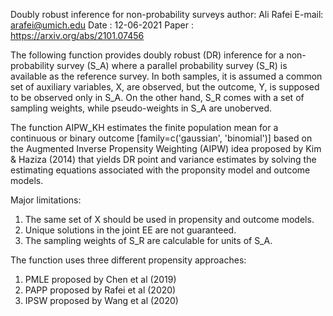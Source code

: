 
Doubly robust inference for non-probability surveys
author: Ali Rafei
E-mail: arafei@umich.edu
Date  : 12-06-2021
Paper : https://arxiv.org/abs/2101.07456

The following function provides doubly robust (DR) inference for a non-probability survey (S_A) where a parallel probability survey (S_R) is available as the reference survey. In both samples, it is assumed a common set of auxiliary variables, X, are observed, but the outcome, Y, is supposed to be observed only in S_A. On the other hand, S_R comes with a set of sampling weights, while pseudo-weights in S_A are unoberved.

The function AIPW_KH estimates the finite population mean for a continuous or binary outcome [family=c('gaussian', 'binomial')] based on the Augmented Inverse Propensity Weighting (AIPW) idea proposed by Kim & Haziza (2014) that yields DR point and variance estimates by solving the estimating equations associated with the proponsity model and outcome models.

Major limitations:
1. The same set of X should be used in propensity and outcome models.
2. Unique solutions in the joint EE are not guaranteed.
3. The sampling weights of S_R are calculable for units of S_A.

The function uses three different propensity approaches:
1. PMLE proposed by Chen et al (2019)
2. PAPP proposed by Rafei et al (2020)
3. IPSW proposed by Wang et al (2020)
